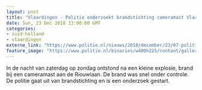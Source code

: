 ```yaml
---
layout: post
title: "Vlaardingen - Politie onderzoekt brandstichting cameramast Vlaardingen"
date: Sun, 23 Dec 2018 13:00:00 GMT
categories: 
- zuid-holland 
- vlaardingen 
externe_link: "https://www.politie.nl/nieuws/2018/december/23/07-politie-onderzoekt-brandstichting-cameramast-vlaardingen.html"
feature_image: "https://www.politie.nl/binaries/w400h225/content/gallery/politie/nieuws/2018/december/07-rt/mobiele-camera.jpg"
---
```


In de nacht van zaterdag op zondag ontstond na een kleine explosie, brand bij een cameramast aan de Riouwlaan. De brand was snel onder controle. De politie gaat uit van brandstichting en is een onderzoek gestart.
